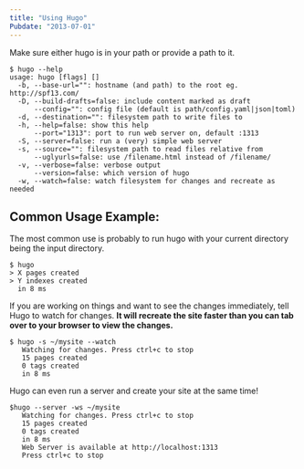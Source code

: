 ```yaml
---
title: "Using Hugo"
Pubdate: "2013-07-01"
---
```


Make sure either hugo is in your path or provide a path to it.

    $ hugo --help
    usage: hugo [flags] []
      -b, --base-url="": hostname (and path) to the root eg. http://spf13.com/
      -D, --build-drafts=false: include content marked as draft
          --config="": config file (default is path/config.yaml|json|toml)
      -d, --destination="": filesystem path to write files to
      -h, --help=false: show this help
          --port="1313": port to run web server on, default :1313
      -S, --server=false: run a (very) simple web server
      -s, --source="": filesystem path to read files relative from
          --uglyurls=false: use /filename.html instead of /filename/
      -v, --verbose=false: verbose output
          --version=false: which version of hugo
      -w, --watch=false: watch filesystem for changes and recreate as needed

## Common Usage Example:

The most common use is probably to run hugo with your current
directory being the input directory.


    $ hugo
    > X pages created
    > Y indexes created
      in 8 ms


If you are working on things and want to see the changes
immediately, tell Hugo to watch for changes. **It will
recreate the site faster than you can tab over to
your browser to view the changes.**

    $ hugo -s ~/mysite --watch
       Watching for changes. Press ctrl+c to stop
       15 pages created
       0 tags created
       in 8 ms

Hugo can even run a server and create your site at the same time!

    $hugo --server -ws ~/mysite
       Watching for changes. Press ctrl+c to stop
       15 pages created
       0 tags created
       in 8 ms
       Web Server is available at http://localhost:1313
       Press ctrl+c to stop

